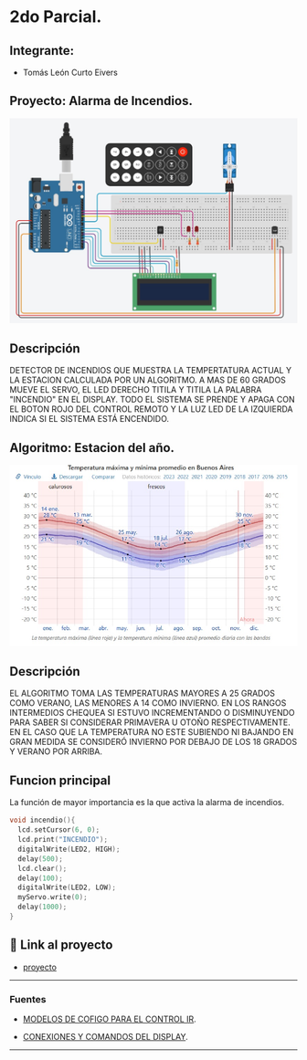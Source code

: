 # 2do Parcial.


## Integrante: 
- Tomás León Curto Eivers


## Proyecto: Alarma de Incendios.
![Tinkercad](./imagen/ArduinoTinkercad.jpg)


## Descripción
DETECTOR DE INCENDIOS QUE MUESTRA LA TEMPERTATURA ACTUAL Y LA ESTACION CALCULADA POR UN ALGORITMO.
A MAS DE 60 GRADOS MUEVE EL SERVO, EL LED DERECHO TITILA Y TITILA LA PALABRA "INCENDIO" EN EL DISPLAY.
TODO EL SISTEMA SE PRENDE Y APAGA CON EL BOTON ROJO DEL CONTROL REMOTO Y LA LUZ LED DE LA IZQUIERDA INDICA SI EL SISTEMA ESTÁ ENCENDIDO.

## Algoritmo: Estacion del año.
![Tinkercad](./imagen/TemperaturasPorEstacionBsas.jpg)

## Descripción
EL ALGORITMO TOMA LAS TEMPERATURAS MAYORES A 25 GRADOS COMO VERANO, LAS MENORES A 14 COMO INVIERNO. 
EN LOS RANGOS INTERMEDIOS CHEQUEA SI ESTUVO INCREMENTANDO O DISMINUYENDO PARA SABER SI CONSIDERAR PRIMAVERA U OTOÑO RESPECTIVAMENTE.
EN EL CASO QUE LA TEMPERATURA NO ESTE SUBIENDO NI BAJANDO EN GRAN MEDIDA SE CONSIDERÓ INVIERNO POR DEBAJO DE LOS 18 GRADOS Y VERANO POR ARRIBA.

## Funcion principal
La función de mayor importancia es la que activa la alarma de incendios.

~~~ C++ (lenguaje en el que esta escrito)
void incendio(){
  lcd.setCursor(6, 0);
  lcd.print("INCENDIO");
  digitalWrite(LED2, HIGH);
  delay(500);
  lcd.clear();
  delay(100);
  digitalWrite(LED2, LOW);
  myServo.write(0);
  delay(1000);
}
~~~

## :robot: Link al proyecto
- [proyecto](https://www.tinkercad.com/things/arToBStkHQI-curto-eivers-tomas-leon-segundo-parcial/editel?sharecode=NGX45dwlSzph2015Lbv6MHQdkH3oimtnsG6--4WjOCk)

---
### Fuentes
- [MODELOS DE COFIGO PARA EL CONTROL IR](https://drive.google.com/file/d/1lJVscGSOTJ8lBtmj2kL7tQEty8p89d2G/view).

- [CONEXIONES Y COMANDOS DEL DISPLAY](https://www.youtube.com/watch?v=BOsE7ZEdYU8).
---
